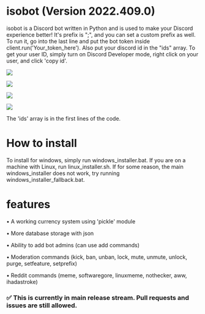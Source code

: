 # isobot (Version 2022.409.0)
isobot is a Discord bot written in Python and is used to make your Discord experience better!
It's prefix is ";", and you can set a custom prefix as well.
To run it, go into the last line and put the bot
token inside client.run('Your_token_here').
Also put your discord id in the "ids" array. To get your user ID, simply turn on Discord Developer mode, right click on your user, and click 'copy id'.

![](https://github.com/PyBotDevs/isobot-python/blob/main/imgs/Screenshot_20220406_084226.png)

![](https://github.com/PyBotDevs/isobot-python/blob/main/imgs/Screenshot_20220406_084421.png)

![](https://github.com/PyBotDevs/isobot-python/blob/main/imgs/Screenshot_20220406_084457.png)

![](https://github.com/PyBotDevs/isobot-python/blob/main/imgs/Screenshot_20220406_084517.png)

The 'ids' array is in the first lines of the code.

# How to install
To install for windows, simply run windows_installer.bat.
If you are on a machine with Linux, run linux_installer.sh.
If for some reason, the main windows_installer does not work, try running windows_installer_fallback.bat.

# features
• A working currency system using 'pickle' module

• More database storage with json

• Ability to add bot admins (can use add commands)

• Moderation commands (kick, ban, unban, lock, mute, unmute, unlock, purge, setfeature, setprefix)

• Reddit commands (meme, softwaregore, linuxmeme, nothecker, aww, ihadastroke)

### ✅ This is currently in main release stream. Pull requests and issues are still allowed.
